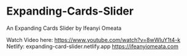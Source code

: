 # Expanding-Cards-Slider
An Expanding Cards Slider by Ifeanyi Omeata

Watch Video here: https://www.youtube.com/watch?v=8wWIuY1t4-k
Netlify: expanding-card-slider.netlify.app
https://ifeanyiomeata.com
